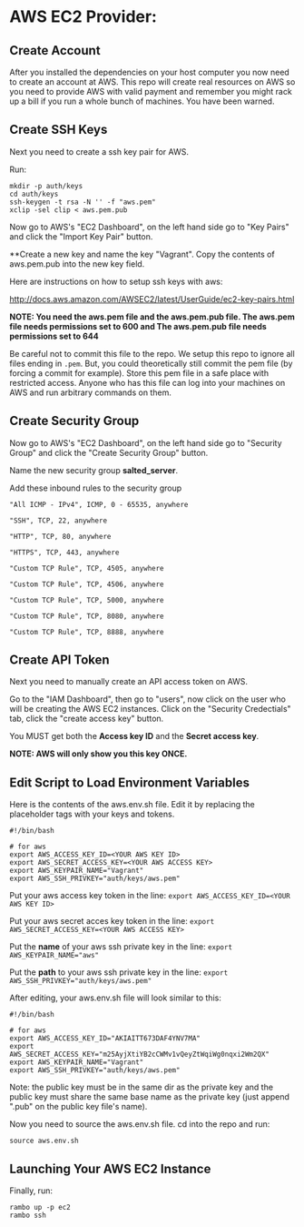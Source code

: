 # AWS EC2 Provider:

## Create Account

After you installed the dependencies on your host computer you now need to create an account at AWS.
This repo will create real resources on AWS so you need to provide AWS with valid payment and remember you might rack up a bill if you run a whole bunch of machines. You have been warned.

## Create SSH Keys

Next you need to create a ssh key pair for AWS.

Run:
```
mkdir -p auth/keys
cd auth/keys
ssh-keygen -t rsa -N '' -f "aws.pem"
xclip -sel clip < aws.pem.pub
```

Now go to AWS's "EC2 Dashboard", on the left hand side go to "Key Pairs" and click the "Import Key Pair" button.

**Create a new key and name the key "Vagrant". Copy the contents of aws.pem.pub into the new key field.

Here are instructions on how to setup ssh keys with aws:

http://docs.aws.amazon.com/AWSEC2/latest/UserGuide/ec2-key-pairs.html

**NOTE: You need the aws.pem file and the aws.pem.pub file. The aws.pem file needs permissions set to 600 and The aws.pem.pub file needs permissions set to 644**

Be careful not to commit this file to the repo. We setup this repo to ignore all files ending in `.pem`. But, you could theoretically still commit the pem file (by forcing a commit for example).
Store this pem file in a safe place with restricted access. Anyone who has this file can log into your machines on AWS and run arbitrary commands on them.

## Create Security Group

Now go to AWS's "EC2 Dashboard", on the left hand side go to "Security Group" and click the "Create Security Group" button.

Name the new security group **salted_server**.

Add these inbound rules to the security group
```
"All ICMP - IPv4", ICMP, 0 - 65535, anywhere

"SSH", TCP, 22, anywhere

"HTTP", TCP, 80, anywhere

"HTTPS", TCP, 443, anywhere

"Custom TCP Rule", TCP, 4505, anywhere

"Custom TCP Rule", TCP, 4506, anywhere

"Custom TCP Rule", TCP, 5000, anywhere

"Custom TCP Rule", TCP, 8080, anywhere

"Custom TCP Rule", TCP, 8888, anywhere
```

## Create API Token

Next you need to manually create an API access token on AWS.

Go to the "IAM Dashboard", then go to "users", now click on the user who will be creating the AWS EC2 instances. Click on the "Security Credectials" tab, click the "create access key" button.

You MUST get both the **Access key ID** and the **Secret access key**.

**NOTE: AWS will only show you this key ONCE.**

## Edit Script to Load Environment Variables

Here is the contents of the aws.env.sh file. Edit it by replacing the placeholder tags with your keys and tokens.

```
#!/bin/bash

# for aws
export AWS_ACCESS_KEY_ID=<YOUR AWS KEY ID>
export AWS_SECRET_ACCESS_KEY=<YOUR AWS ACCESS KEY>
export AWS_KEYPAIR_NAME="Vagrant"
export AWS_SSH_PRIVKEY="auth/keys/aws.pem"
```

Put your aws access key token in the line:
`export AWS_ACCESS_KEY_ID=<YOUR AWS KEY ID>`

Put your aws secret acces key token in the line:
`export AWS_SECRET_ACCESS_KEY=<YOUR AWS ACCESS KEY>`

Put the **name** of your aws ssh private key in the line:
`export AWS_KEYPAIR_NAME="aws"`

Put the **path** to your aws ssh private key in the line:
`export AWS_SSH_PRIVKEY="auth/keys/aws.pem"`

After editing, your aws.env.sh file will look similar to this:

```
#!/bin/bash

# for aws
export AWS_ACCESS_KEY_ID="AKIAITT673DAF4YNV7MA"
export AWS_SECRET_ACCESS_KEY="m25AyjXtiYB2cCWMv1vQeyZtWqiWg0nqxi2Wm2QX"
export AWS_KEYPAIR_NAME="Vagrant"
export AWS_SSH_PRIVKEY="auth/keys/aws.pem"
```

Note: the public key must be in the same dir as the private key and the public key must share the same base name as the private key (just append ".pub" on the public key file's name).

Now you need to source the aws.env.sh file. cd into the repo and run:

`source aws.env.sh`

## Launching Your AWS EC2 Instance
Finally, run:

```
rambo up -p ec2
rambo ssh
```
